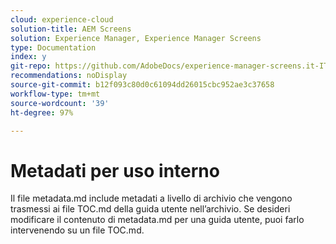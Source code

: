```yaml
---
cloud: experience-cloud
solution-title: AEM Screens
solution: Experience Manager, Experience Manager Screens
type: Documentation
index: y
git-repo: https://github.com/AdobeDocs/experience-manager-screens.it-IT
recommendations: noDisplay
source-git-commit: b12f093c80d0c61094dd26015cbc952ae3c37658
workflow-type: tm+mt
source-wordcount: '39'
ht-degree: 97%

---
```



# Metadati per uso interno

Il file metadata.md include metadati a livello di archivio che vengono trasmessi ai file TOC.md della guida utente nell’archivio. Se desideri modificare il contenuto di metadata.md per una guida utente, puoi farlo intervenendo su un file TOC.md.
